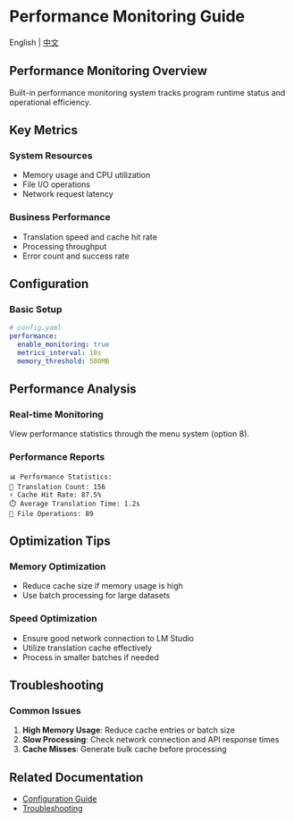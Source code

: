 # Performance Monitoring Guide

English | [中文](performance.md)

## Performance Monitoring Overview

Built-in performance monitoring system tracks program runtime status and operational efficiency.

## Key Metrics

### System Resources
- Memory usage and CPU utilization
- File I/O operations
- Network request latency

### Business Performance
- Translation speed and cache hit rate
- Processing throughput
- Error count and success rate

## Configuration

### Basic Setup

```yaml
# config.yaml
performance:
  enable_monitoring: true
  metrics_interval: 10s
  memory_threshold: 500MB
```

## Performance Analysis

### Real-time Monitoring
View performance statistics through the menu system (option 8).

### Performance Reports
```
📊 Performance Statistics:
🔄 Translation Count: 156
⚡ Cache Hit Rate: 87.5%
⏱️ Average Translation Time: 1.2s
📁 File Operations: 89
```

## Optimization Tips

### Memory Optimization
- Reduce cache size if memory usage is high
- Use batch processing for large datasets

### Speed Optimization
- Ensure good network connection to LM Studio
- Utilize translation cache effectively
- Process in smaller batches if needed

## Troubleshooting

### Common Issues
1. **High Memory Usage**: Reduce cache entries or batch size
2. **Slow Processing**: Check network connection and API response times
3. **Cache Misses**: Generate bulk cache before processing

## Related Documentation
- [Configuration Guide](configuration_en.md)
- [Troubleshooting](troubleshooting_en.md)
